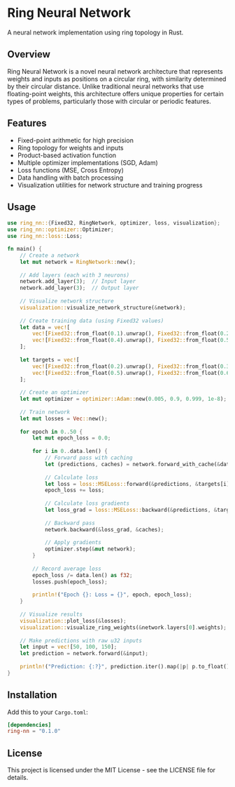 # Ring Neural Network

A neural network implementation using ring topology in Rust.


## Overview

Ring Neural Network is a novel neural network architecture that represents weights and inputs as positions on a circular ring, with similarity determined by their circular distance. Unlike traditional neural networks that use floating-point weights, this architecture offers unique properties for certain types of problems, particularly those with circular or periodic features.


## Features

- Fixed-point arithmetic for high precision
- Ring topology for weights and inputs
- Product-based activation function
- Multiple optimizer implementations (SGD, Adam)
- Loss functions (MSE, Cross Entropy)
- Data handling with batch processing
- Visualization utilities for network structure and training progress


## Usage

```rust
use ring_nn::{Fixed32, RingNetwork, optimizer, loss, visualization};
use ring_nn::optimizer::Optimizer;
use ring_nn::loss::Loss;

fn main() {
    // Create a network
    let mut network = RingNetwork::new();
    
    // Add layers (each with 3 neurons)
    network.add_layer(3);  // Input layer
    network.add_layer(3);  // Output layer
    
    // Visualize network structure
    visualization::visualize_network_structure(&network);
    
    // Create training data (using Fixed32 values)
    let data = vec![
        vec![Fixed32::from_float(0.1).unwrap(), Fixed32::from_float(0.2).unwrap(), Fixed32::from_float(0.3).unwrap()],
        vec![Fixed32::from_float(0.4).unwrap(), Fixed32::from_float(0.5).unwrap(), Fixed32::from_float(0.6).unwrap()]
    ];
    
    let targets = vec![
        vec![Fixed32::from_float(0.2).unwrap(), Fixed32::from_float(0.3).unwrap(), Fixed32::from_float(0.4).unwrap()],
        vec![Fixed32::from_float(0.5).unwrap(), Fixed32::from_float(0.6).unwrap(), Fixed32::from_float(0.7).unwrap()]
    ];
    
    // Create an optimizer
    let mut optimizer = optimizer::Adam::new(0.005, 0.9, 0.999, 1e-8);
    
    // Train network
    let mut losses = Vec::new();
    
    for epoch in 0..50 {
        let mut epoch_loss = 0.0;
        
        for i in 0..data.len() {
            // Forward pass with caching
            let (predictions, caches) = network.forward_with_cache(&data[i]);
            
            // Calculate loss
            let loss = loss::MSELoss::forward(&predictions, &targets[i]);
            epoch_loss += loss;
            
            // Calculate loss gradients
            let loss_grad = loss::MSELoss::backward(&predictions, &targets[i]);
            
            // Backward pass
            network.backward(&loss_grad, &caches);
            
            // Apply gradients
            optimizer.step(&mut network);
        }
        
        // Record average loss
        epoch_loss /= data.len() as f32;
        losses.push(epoch_loss);
        
        println!("Epoch {}: Loss = {}", epoch, epoch_loss);
    }
    
    // Visualize results
    visualization::plot_loss(&losses);
    visualization::visualize_ring_weights(&network.layers[0].weights);
    
    // Make predictions with raw u32 inputs
    let input = vec![50, 100, 150];
    let prediction = network.forward(&input);
    
    println!("Prediction: {:?}", prediction.iter().map(|p| p.to_float()).collect::<Vec<f32>>());
}
```


## Installation

Add this to your `Cargo.toml`:

```toml
[dependencies]
ring-nn = "0.1.0"
```


## License

This project is licensed under the MIT License - see the LICENSE file for details.
